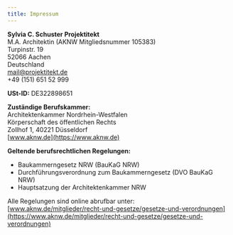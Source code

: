 ```yaml
---
title: Impressum
---
```


**Sylvia C. Schuster Projektitekt**<br>
M.A. Architektin (AKNW Mitgliedsnummer 105383)<br>
Turpinstr. 19<br>
52066 Aachen<br>
Deutschland<br>
[mail@projektitekt.de](mailto:mail@projektitekt.de)<br>
+49 (151) 651 52 999

**USt-ID:** DE322898651

**Zuständige Berufskammer:**<br>
Architektenkammer Nordrhein-Westfalen<br>
Körperschaft des öffentlichen Rechts<br>
Zollhof 1, 40221 Düsseldorf<br>
[www.aknw.de](https://www.aknw.de)

**Geltende berufsrechtlichen Regelungen:**

- Baukammerngesetz NRW (BauKaG NRW)
- Durchführungsverordnung zum Baukammerngesetz (DVO BauKaG NRW)
- Hauptsatzung der Architektenkammer NRW

Alle Regelungen sind online abrufbar unter:<br>
[www.aknw.de/mitglieder/recht-und-gesetze/gesetze-und-verordnungen](https://www.aknw.de/mitglieder/recht-und-gesetze/gesetze-und-verordnungen)
